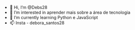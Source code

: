 - 👋 Hi, I’m @Debs28
- 👀 I’m interested in  aprender mais sobre  a  área de tecnologia
- 🌱 I’m currently learning  Python e JavaScript
- 📫 Insta - debora_santos28
 
<!---
Debs28/Debs28 is a ✨ special ✨ repository because its `README.md` (this file) appears on your GitHub profile.
You can click the Preview link to take a look at your changes.
--->
